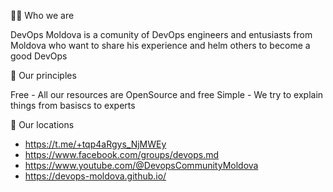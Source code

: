 🙋‍♀️ Who we are

DevOps Moldova is a comunity of DevOps engineers and entusiasts from Moldova who want to share his experience and helm others to become a good DevOps

🍿 Our principles

Free - All our resources are OpenSource and free
Simple - We try to explain things from basiscs to experts


👩‍ Our locations
- https://t.me/+tqp4aRgys_NjMWEy
- https://www.facebook.com/groups/devops.md
- https://www.youtube.com/@DevopsCommunityMoldova
- https://devops-moldova.github.io/

